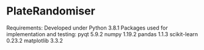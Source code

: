 # PlateRandomiser

Requirements:
Developed under Python 3.8.1
Packages used for implementation and testing:
pyqt 5.9.2
numpy 1.19.2
pandas 1.1.3
scikit-learn 0.23.2
matplotlib 3.3.2
